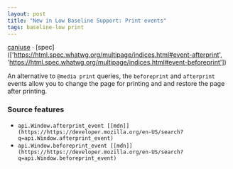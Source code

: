 ```yaml
---
layout: post
title: "New in Low Baseline Support: Print events"
tags: baseline-low print
---
```


[caniuse](https://caniuse.com/?search=print-events) · [spec](['https://html.spec.whatwg.org/multipage/indices.html#event-afterprint', 'https://html.spec.whatwg.org/multipage/indices.html#event-beforeprint'])

An alternative to `@media print` queries, the `beforeprint` and `afterprint` events allow you to change the page for printing and and restore the page after printing.

### Source features

- ``api.Window.afterprint_event [[mdn]](https://https://developer.mozilla.org/en-US/search?q=api.Window.afterprint_event)``
- ``api.Window.beforeprint_event [[mdn]](https://https://developer.mozilla.org/en-US/search?q=api.Window.beforeprint_event)``
